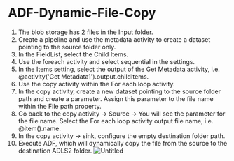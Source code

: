 # ADF-Dynamic-File-Copy
1. The blob storage has 2 files in the Input folder.
2. Create a pipeline and use the metadata activity to create a dataset pointing to the source folder only.
3. In the FieldList, select the Child Items.
4. Use the foreach activity and select sequential in the settings.
5. In the Items setting, select the output of the Get Metadata activity, i.e. @activity('Get Metadata1').output.childItems.
6. Use the copy activity within the For each loop activity.
7. In the copy activity, create a new dataset pointing to the source folder path and create a parameter. Assign this parameter to the file name within the File path property.
8. Go back to the copy activity → Source → You will see the parameter for the file name. Select the For each loop activity output file name, i.e. @item().name.
9. In the copy activity → sink, configure the empty destination folder path.
10. Execute ADF, which will dynamically copy the file from the source to the destination ADLS2 folder.
![Untitled](https://user-images.githubusercontent.com/96594057/235419673-d674b385-1a58-4ab3-8540-4fa9fdc3d017.png)

